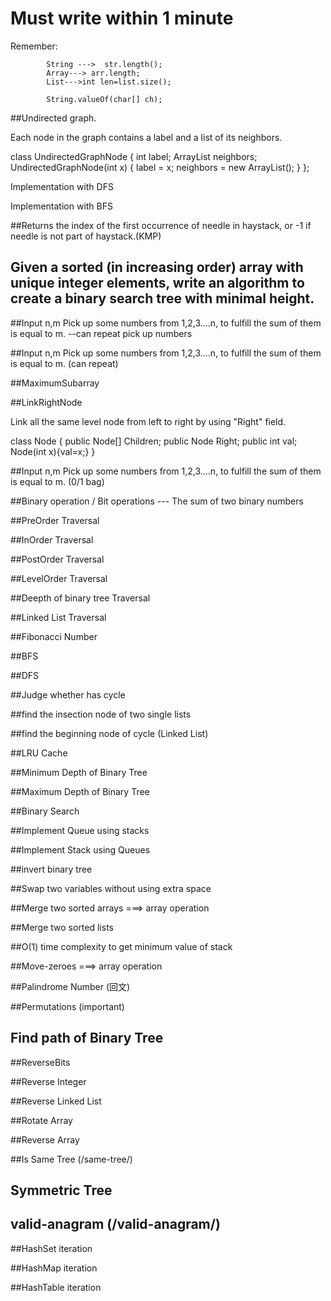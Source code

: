 # Must write within 1 minute
Remember:    

			String --->  str.length();  
			Array---> arr.length; 
			List--->int len=list.size();
			
			String.valueOf(char[] ch);



##Undirected graph. 

Each node in the graph contains a label and a list of its neighbors.

class UndirectedGraphNode {
      int label;
      ArrayList neighbors;
      UndirectedGraphNode(int x) { label = x; neighbors = new ArrayList(); }
  };
  
Implementation with DFS

Implementation with BFS

##Returns the index of the first occurrence of needle in haystack, or -1 if needle is not part of haystack.(KMP)


## Given a sorted (in increasing order) array with unique integer elements, write an algorithm to create a binary search tree with minimal height.  
			
			
##Input n,m    Pick up some numbers from 1,2,3....n, to fulfill the sum of them is equal to m. --can repeat pick up numbers			
			


##Input n,m    Pick up some numbers from 1,2,3....n, to fulfill the sum of them is equal to m. (can repeat)


##MaximumSubarray


##LinkRightNode

Link all the same level node from left to right by using "Right" field.

class Node
{
    public Node[] Children;
    public Node Right;
    public int val;
    Node(int x){val=x;}
}

##Input n,m    Pick up some numbers from 1,2,3....n, to fulfill the sum of them is equal to m. (0/1 bag)



##Binary operation / Bit operations  --- The sum of two binary numbers
	 

##PreOrder Traversal


##InOrder Traversal


##PostOrder Traversal


##LevelOrder Traversal


##Deepth of binary tree Traversal


##Linked List Traversal

##Fibonacci Number

##BFS

##DFS

##Judge whether has cycle

##find the insection node of two single lists

##find the beginning node of cycle (Linked List)

##LRU Cache

##Minimum Depth of Binary Tree

##Maximum Depth of Binary Tree

##Binary Search

##Implement Queue using stacks

##Implement Stack using Queues

##invert binary tree

##Swap two variables without using extra space

##Merge two sorted arrays ===> array operation

##Merge two sorted lists

##O(1) time complexity to get minimum value of stack

##Move-zeroes  ===> array operation

##Palindrome Number (回文)

##Permutations (important)

## Find path of Binary Tree

##ReverseBits

##Reverse Integer

##Reverse Linked List

##Rotate Array

##Reverse Array

##Is Same Tree (/same-tree/)

## Symmetric Tree

## valid-anagram (/valid-anagram/)

##HashSet iteration

##HashMap iteration

##HashTable iteration




